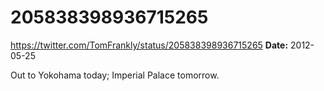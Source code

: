 # 205838398936715265
https://twitter.com/TomFrankly/status/205838398936715265
**Date:** 2012-05-25

Out to Yokohama today; Imperial Palace tomorrow.
